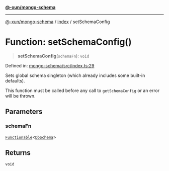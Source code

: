 [**@-xun/mongo-schema**](../../README.md)

***

[@-xun/mongo-schema](../../README.md) / [index](../README.md) / setSchemaConfig

# Function: setSchemaConfig()

> **setSchemaConfig**(`schemaFn`): `void`

Defined in: [mongo-schema/src/index.ts:29](https://github.com/Xunnamius/mongo-utils/blob/215b087cc1b8fd6914cf3fbe657f77626466f333/packages/mongo-schema/src/index.ts#L29)

Sets global schema singleton (which already includes some built-in defaults).

This function must be called before any call to `getSchemaConfig` or an error
will be thrown.

## Parameters

### schemaFn

[`Functionable`](../type-aliases/Functionable.md)\<[`DbSchema`](../type-aliases/DbSchema.md)\>

## Returns

`void`
